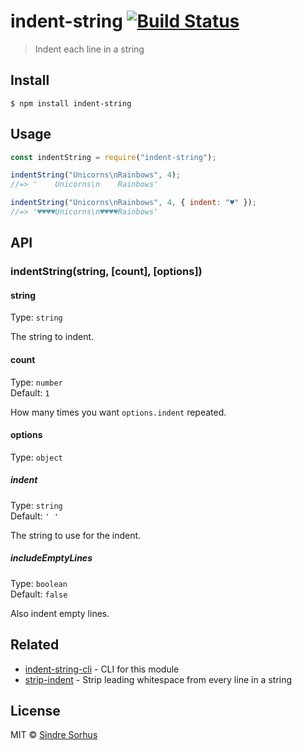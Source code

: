 # indent-string [![Build Status](https://travis-ci.org/sindresorhus/indent-string.svg?branch=master)](https://travis-ci.org/sindresorhus/indent-string)

> Indent each line in a string

## Install

```
$ npm install indent-string
```

## Usage

```js
const indentString = require("indent-string");

indentString("Unicorns\nRainbows", 4);
//=> '    Unicorns\n    Rainbows'

indentString("Unicorns\nRainbows", 4, { indent: "♥" });
//=> '♥♥♥♥Unicorns\n♥♥♥♥Rainbows'
```

## API

### indentString(string, [count], [options])

#### string

Type: `string`

The string to indent.

#### count

Type: `number`<br>
Default: `1`

How many times you want `options.indent` repeated.

#### options

Type: `object`

##### indent

Type: `string`<br>
Default: `' '`

The string to use for the indent.

##### includeEmptyLines

Type: `boolean`<br>
Default: `false`

Also indent empty lines.

## Related

- [indent-string-cli](https://github.com/sindresorhus/indent-string-cli) - CLI for this module
- [strip-indent](https://github.com/sindresorhus/strip-indent) - Strip leading whitespace from every line in a string

## License

MIT © [Sindre Sorhus](https://sindresorhus.com)
